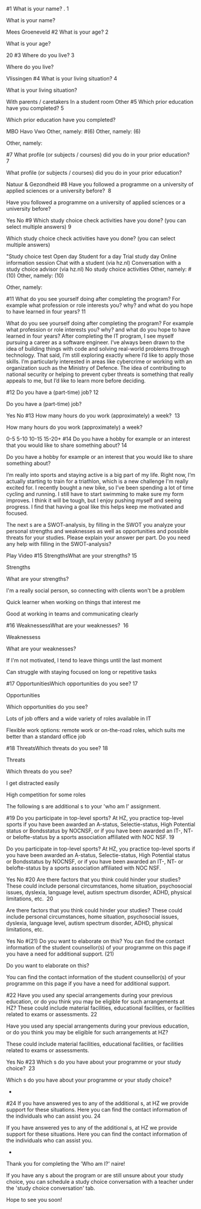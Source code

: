 
  #1 What is your name? .
1
 
What is your name?

Mees Groeneveld 
  #2 What is your age?
2
 
What is your age? 

20
  #3 Where do you live?
3
 
Where do you live?

Vlissingen
  #4 What is your living situation?
4
 
What is your living situation?

 With parents / caretakers
 In a student room 
 Other 
  #5 Which prior education have you completed?
5
 
Which prior education have you completed?

 MBO 
 Havo
 Vwo 
 Other, namely: 
  #(6) Other, namely:
(6)
 
Other, namely:

 
  #7 What profile (or subjects / courses) did you do in your prior education?&nbsp;
7
 
What profile (or subjects / courses) did you do in your prior education? 

Natuur & Gezondheid
  #8 Have you followed a programme on a university of applied sciences or a university before?&nbsp;
8
 
Have you followed a programme on a university of applied sciences or a university before? 

 Yes 
 No
  #9 Which study choice check activities have you done? (you can select multiple answers)
9
 
Which study choice check activities have you done? (you can select multiple answers)



 "Study choice test
 Open day
 Student for a day
 Trial study day
 Online information session
 Chat with a student (via hz.nl)
 Conversation with a study choice advisor (via hz.nl)
 No study choice activities
 Other, namely:
  #(10) Other, namely:
(10)
 
Other, namely:

 
  #11 What do you see yourself doing after completing the program? For example what profession or role interests you? why? and what do you hope to have learned in four years?
11
 
What do you see yourself doing after completing the program? For example what profession or role interests you? why? and what do you hope to have learned in four years?
After completing the IT program, I see myself pursuing a career as a software engineer. I’ve always been drawn to the idea of building things with code and solving real-world problems through technology. That said, I’m still exploring exactly where I’d like to apply those skills. I’m particularly interested in areas like cybercrime or working with an organization such as the Ministry of Defence. The idea of contributing to national security or helping to prevent cyber threats is something that really appeals to me, but I’d like to learn more before deciding.

  #12 Do you have a (part-time) job?
12
 
Do you have a (part-time) job?

 Yes
 No 
  #13 How many hours do you work (approximately) a week?&nbsp;
13
 
How many hours do you work (approximately) a week? 

 0-5 
 5-10 
 10-15 
 15-20+
  #14 Do you have a hobby for example or an interest that you would like to share something about?
14
 
Do you have a hobby for example or an interest that you would like to share something about?

I’m really into sports and staying active is a big part of my life. Right now, I’m actually starting to train for a triathlon, which is a new challenge I'm really excited for. I recently bought a new bike, so I’ve been spending a lot of time cycling and running. I still have to start swimming to make sure my form improves. I think it will be tough, but I enjoy pushing myself and seeing progress. I find that having a goal like this helps keep me motivated and focused.


The next  s are a SWOT-analysis, by filling in the SWOT you analyze your personal strengths and weaknesses as well as opportunities and possible threats for your studies. Please explain your answer per part. Do you need any help with filling in the SWOT-analysis?

Play Video
  #15 StrengthsWhat are your strengths?
15
 
Strengths

What are your strengths?

I'm a really social person, so connecting with clients won't be a problem

Quick learner when working on things that interest me

Good at working in teams and communicating clearly

  #16 WeaknessessWhat are your weaknesses?&nbsp;
16
 
Weaknessess

What are your weaknesses? 

If I'm not motivated, I tend to leave things until the last moment

Can struggle with staying focused on long or repetitive tasks

  #17 OpportunitiesWhich opportunities do you see?
17
 
Opportunities

Which opportunities do you see?

Lots of job offers and a wide variety of roles available in IT

Flexible work options: remote work or on-the-road roles, which suits me better than a standard office job

  #18 ThreatsWhich threats do you see?
18
 
Threats

Which threats do you see?

I get distracted easily

High competition for some roles


The following  s are additional  s to your 'who am I' assignment.

  #19 Do you participate in top-level sports?&nbsp;At HZ, you practice top-level sports if you have been awarded an A-status, Selectie-status, High Potential status or Bondsstatus by NOCNSF, or if you have been awarded an IT-, NT- or belofte-status by a sports association affiliated with NOC&nbsp;NSF.
19
 
Do you participate in top-level sports? 
At HZ, you practice top-level sports if you have been awarded an A-status, Selectie-status, High Potential status or Bondsstatus by NOCNSF, or if you have been awarded an IT-, NT- or belofte-status by a sports association affiliated with NOC NSF.

 Yes  No
  #20 Are there factors that you think could hinder your studies? These could include personal circumstances, home situation, psychosocial issues, dyslexia, language level, autism spectrum disorder, ADHD, physical limitations, etc.&nbsp;
20
 
Are there factors that you think could hinder your studies? These could include personal circumstances, home situation, psychosocial issues, dyslexia, language level, autism spectrum disorder, ADHD, physical limitations, etc. 

 Yes  No
  #(21) Do you want to elaborate on this?  You can find the contact information of the student counsellor(s) of your programme on this page if you have a need for additional support. 
(21)
 
Do you want to elaborate on this? 

You can find the contact information of the student counsellor(s) of your programme on this page if you have a need for additional support. 

 
  #22 Have you used any special arrangements during your previous education, or do you think you may be eligible for such arrangements at HZ?&nbsp;These could include material facilities, educational facilities, or facilities related to exams or assessments.
22
 
Have you used any special arrangements during your previous education, or do you think you may be eligible for such arrangements at HZ? 

These could include material facilities, educational facilities, or facilities related to exams or assessments.

 Yes  No
  #23 Which  s do you have about your programme or your study choice?&nbsp;
23
 
Which  s do you have about your programme or your study choice? 

-

  #24 If you have answered yes to any of the additional  s, at HZ we provide support for these situations. Here you can find the contact information of the individuals who can assist you.
24
 
If you have answered yes to any of the additional  s, at HZ we provide support for these situations. Here you can find the contact information of the individuals who can assist you.

-

Thank you for completing the 'Who am I?'  naire!

If you have any  s about the program or are still unsure about your study choice, you can schedule a study choice conversation with a teacher under the 'study choice conversation' tab.

Hope to see you soon!



